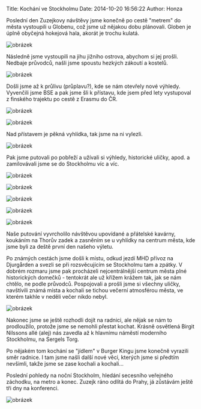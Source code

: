 Title: Kochání ve Stockholmu
Date: 2014-10-20 16:56:22
Author: Honza


Poslední den Zuzejkovy návštěvy jsme konečně po cestě "metrem" do města
vystoupili u Globenu, což jsme už nějakou dobu plánovali. Globen je
úplně obyčejná hokejová hala, akorát je trochu kulatá.

![obrázek]({filename}/images/tumblr_inline_ndqzbokQjy1t36z1g.jpg)

Následně jsme vystoupili na jihu jižního ostrova, abychom si jej prošli.
Nedbaje průvodců, našli jsme spoustu hezkých zákoutí a kostelů.

![obrázek]({filename}/images/tumblr_inline_ndqzcauupr1t36z1g.jpg)

Došli jsme až k průlivu (průplavu?), kde se nám otevřely nové výhledy.
Vyvenčili jsme BSE a pak jsme šli k přístavu, kde jsem před lety
vystupoval z finského trajektu po cestě z Erasmu do ČR.

![obrázek]({filename}/images/tumblr_inline_ndqzg7Pxhv1t36z1g.jpg)

![obrázek]({filename}/images/tumblr_inline_ndqzgqmLx61t36z1g.jpg)

Nad přístavem je pěkná vyhlídka, tak jsme na ni vylezli.

![obrázek]({filename}/images/tumblr_inline_ndqzheRSFZ1t36z1g.jpg)

Pak jsme putovali po pobřeží a užívali si výhledy, historické uličky,
apod. a zamilovávali jsme se do Stockholmu víc a víc.

![obrázek]({filename}/images/tumblr_inline_ndqzidBgl41t36z1g.jpg)

![obrázek]({filename}/images/tumblr_inline_ndqzivHhwo1t36z1g.jpg)

![obrázek]({filename}/images/tumblr_inline_ndqzjtjQmP1t36z1g.jpg)

![obrázek]({filename}/images/tumblr_inline_ndqzk9QiMs1t36z1g.jpg)

![obrázek]({filename}/images/tumblr_inline_ndqzku9BKF1t36z1g.jpg)

Naše putování vyvrcholilo návštěvou upovídané a přátelské kavárny,
koukáním na Thorův zadek a zasněním se u vyhlídky na centrum města, kde
jsme byli za deště první den našeho výletu.

Po známých cestách jsme došli k místu, odkud jezdí MHD přívoz na
Djurgården a svezli se při rozsvěcujícím se Stockholmu tam a zpátky. V
dobrém rozmaru jsme pak procházeli nejcentrálnější centrum města plné
historických domečků - tentokrát ale už křížem krážem tak, jak se nám
chtělo, ne podle průvodců. Pospojovali a prošli jsme si všechny uličky,
navštívili známá místa a kochali se tichou večerní atmosférou města, ve
kterém takhle v neděli večer nikdo nebyl.

![obrázek]({filename}/images/tumblr_inline_ndqzufKhFw1t36z1g.jpg)

Nakonec jsme se ještě rozhodli dojít na radnici, ale nějak se nám to
prodloužilo, protože jsme se nemohli přestat kochat. Krásně osvětlená
Birgit Nilssons allé (alej) nás zavedla až k hlavnímu náměstí moderního
Stockholmu, na Sergels Torg.

Po nějakém tom kochání se "jídlem" v Burger Kingu jsme konečně vyrazili
směr radnice. I tam jsme našli další nové věci, kterých jsme si předtím
nevšimli, takže jsme se zase kochali a kochali...

Poslední pohledy na noční Stockholm, hledání secesního veřejného
záchodku, na metro a konec. Zuzejk ráno odlítá do Prahy, já zůstávám
ještě tři dny na konferenci.

![obrázek]({filename}/images/tumblr_inline_ndr05neW4F1t36z1g.jpg)
